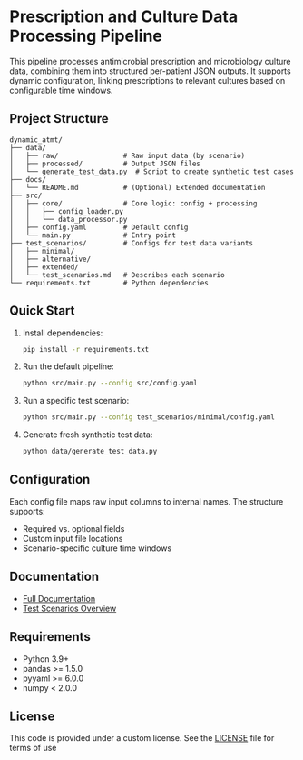 # Prescription and Culture Data Processing Pipeline

This pipeline processes antimicrobial prescription and microbiology culture data, combining them into structured per-patient JSON outputs. It supports dynamic configuration, linking prescriptions to relevant cultures based on configurable time windows.

## Project Structure

```
dynamic_atmt/
├── data/
│   ├── raw/                # Raw input data (by scenario)
│   ├── processed/          # Output JSON files
│   └── generate_test_data.py  # Script to create synthetic test cases
├── docs/
│   └── README.md           # (Optional) Extended documentation
├── src/
│   ├── core/               # Core logic: config + processing
│   │   ├── config_loader.py
│   │   └── data_processor.py
│   ├── config.yaml         # Default config
│   └── main.py             # Entry point
├── test_scenarios/         # Configs for test data variants
│   ├── minimal/
│   ├── alternative/
│   ├── extended/
│   └── test_scenarios.md   # Describes each scenario
└── requirements.txt        # Python dependencies
```

## Quick Start

1. Install dependencies:
   ```bash
   pip install -r requirements.txt
   ```

2. Run the default pipeline:
   ```bash
   python src/main.py --config src/config.yaml
   ```

3. Run a specific test scenario:
   ```bash
   python src/main.py --config test_scenarios/minimal/config.yaml
   ```

4. Generate fresh synthetic test data:
   ```bash
   python data/generate_test_data.py
   ```

## Configuration

Each config file maps raw input columns to internal names. The structure supports:
- Required vs. optional fields
- Custom input file locations
- Scenario-specific culture time windows

## Documentation

- [Full Documentation](docs/README.md)
- [Test Scenarios Overview](test_scenarios/test_scenarios.md)

## Requirements

- Python 3.9+
- pandas >= 1.5.0
- pyyaml >= 6.0.0
- numpy < 2.0.0

## License

This code is provided under a custom license. See the [LICENSE](./LICENSE) file for terms of use